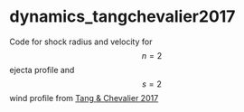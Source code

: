 # dynamics_tangchevalier2017

Code for shock radius and velocity for $$n=2$$ ejecta profile and $$s=2$$ wind profile from [Tang & Chevalier 2017](https://ui.adsabs.harvard.edu/abs/2017MNRAS.465.3793T/abstract)

